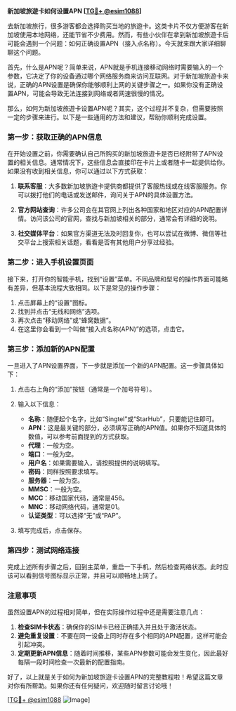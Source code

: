 **新加坡旅遊卡如何设置APN [[TG💪+ @esim1088](https://t.me/s/esim1088)]**

去新加坡旅行，很多游客都会选择购买当地的旅遊卡。这类卡片不仅方便游客在新加坡使用本地网络，还能节省不少费用。然而，有些小伙伴在拿到新加坡旅遊卡后可能会遇到一个问题：如何正确设置APN（接入点名称）。今天就来跟大家详细聊聊这个问题。

首先，什么是APN呢？简单来说，APN就是手机连接移动网络时需要输入的一个参数，它决定了你的设备通过哪个网络服务商来访问互联网。对于新加坡旅遊卡来说，正确的APN设置是确保你能够顺利上网的关键步骤之一。如果你没有正确设置APN，可能会导致无法连接到网络或者网速很慢的情况。

那么，如何为新加坡旅遊卡设置APN呢？其实，这个过程并不复杂，但需要按照一定的步骤来进行。以下是一些通用的方法和建议，帮助你顺利完成设置。

### 第一步：获取正确的APN信息

在开始设置之前，你需要确认自己所购买的新加坡旅遊卡是否已经附带了APN设置的相关信息。通常情况下，这些信息会直接印在卡片上或者随卡一起提供给你。如果没有收到相关信息，你可以通过以下方式获取：

1. **联系客服**：大多数新加坡旅遊卡提供商都提供了客服热线或在线客服服务。你可以拨打他们的电话或发送邮件，询问关于APN的具体设置方法。
   
2. **官方网站查询**：许多公司会在其官网上列出各种国家和地区对应的APN配置详情。访问该公司的官网，查找与新加坡相关的部分，通常会有详细的说明。

3. **社交媒体平台**：如果官方渠道无法及时回复你，也可以尝试在微博、微信等社交平台上搜索相关话题，看看是否有其他用户分享过经验。

### 第二步：进入手机设置页面

接下来，打开你的智能手机，找到“设置”菜单。不同品牌和型号的操作界面可能略有差异，但基本流程大致相同。以下是常见的操作步骤：

1. 点击屏幕上的“设置”图标。
2. 找到并点击“无线和网络”选项。
3. 再次点击“移动网络”或“蜂窝数据”。
4. 在这里你会看到一个叫做“接入点名称(APN)”的选项，点击它。

### 第三步：添加新的APN配置

一旦进入了APN设置界面，下一步就是添加一个新的APN配置。这一步骤具体如下：

1. 点击右上角的“添加”按钮（通常是一个加号符号）。
2. 输入以下信息：
   - **名称**：随便起个名字，比如“Singtel”或“StarHub”，只要能记住即可。
   - **APN**：这是最关键的部分，必须填写正确的APN值。如果你不知道具体的数值，可以参考前面提到的方式获取。
   - **代理**：一般为空。
   - **端口**：一般为空。
   - **用户名**：如果需要输入，请按照提供的说明填写。
   - **密码**：同样按照要求填写。
   - **服务器**：一般为空。
   - **MMSC**：一般为空。
   - **MCC**：移动国家代码，通常是456。
   - **MNC**：移动网络代码，通常是01。
   - **认证类型**：可以选择“无”或“PAP”。

3. 填写完成后，点击保存。

### 第四步：测试网络连接

完成上述所有步骤之后，回到主菜单，重启一下手机，然后检查网络状态。此时应该可以看到信号图标显示正常，并且可以顺畅地上网了。

### 注意事项

虽然设置APN的过程相对简单，但在实际操作过程中还是需要注意几点：

1. **检查SIM卡状态**：确保你的SIM卡已经正确插入并且处于激活状态。
2. **避免重复设置**：不要在同一设备上同时存在多个相同的APN配置，这样可能会引起冲突。
3. **定期更新APN信息**：随着时间推移，某些APN参数可能会发生变化，因此最好每隔一段时间检查一次最新的配置指南。

好了，以上就是关于如何为新加坡旅遊卡设置APN的完整教程啦！希望这篇文章对你有所帮助。如果你还有任何疑问，欢迎随时留言讨论哦！

[[TG💪+ @esim1088](https://t.me/s/esim1088) ![Image](https://i.postimg.cc/4NQfJmqS/Snipaste-2025-05-13-00-14-12.png)]
